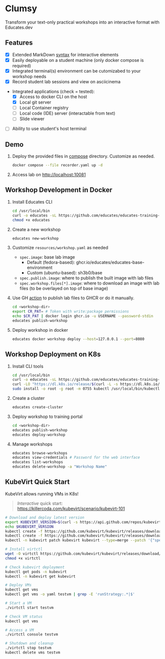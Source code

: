 # Clumsy

Transform your text-only practical workshops into an interactive format with Educates.dev

## Features

- [x] Extended MarkDown [syntax](https://docs.educates.dev/en/stable/workshop-content/workshop-instructions.html) for interactive elements
- [x] Easily deployable on a student machine (only docker compose is required)
- [x] Integrated terminal(s) environment can be cutomizabed to your workshop needs
- [x] Record student lab sessions and view on asciicinema
- Integrated applications (check = tested):
  - [x] Access to docker CLI on the host
  - [x] Local git server
  - [ ] Local Container registry
  - [ ] Local code (IDE) server (interactable from text)
  - [ ] Slide viewer
- [ ] Ability to use student's host terminal

## Demo

1. Deploy the provided files in [compose](./compose) directory. Customize as needed.

    ```bash
    docker compose --file recorder.yaml up -d
    ```

2. Access lab on <http://localhost:10081>

## Workshop Development in Docker

1. Install Educates CLI

    ```bash
    cd /usr/local/bin
    curl -o educates -sL https://github.com/educates/educates-training-platform/releases/latest/download/educates-linux-amd64
    chmod +x educates
    ```

2. Create a new workshop

    ```bash
    educates new-workshop
    ```

3. Customize `resources/workshop.yaml` as needed
    - `spec.image`: base lab image
        - Default (fedora-based): ghcr.io/educates/educates-base-environment
        - Custom (ubuntu-based): sh3b0/base
    - `spec.publish.image`: where to publish the built image with lab files
    - `spec.workshop.files[*].image`: where to download an image with lab files (to be overlayed on top of base image)

4. Use GH [action](https://github.com/educates/educates-github-actions/tree/main/publish-workshop) to publish lab files to GHCR or do it manually.

    ```bash
    cd <workshop-dir>
    export CR_PAT= # Token with write:package permissions
    echo $CR_PAT | docker login ghcr.io -u USERNAME --password-stdin
    educates publish-workshop
    ```

5. Deploy workshop in docker

    ```bash
    educates docker workshop deploy --host=127.0.0.1 --port=8080
    ```

## Workshop Deployment on K8s

1. Install CLI tools

    ```bash
    cd /usr/local/bin
    curl -o educates -sL https://github.com/educates/educates-training-platform/releases/latest/download/educates-linux-amd64 && chmod +x educates
    curl -LO "https://dl.k8s.io/release/$(curl -L -s https://dl.k8s.io/release/stable.txt)/bin/linux/amd64/kubectl"
    sudo install -o root -g root -m 0755 kubectl /usr/local/bin/kubectl
    ```

2. Create a cluster

    ```bash
    educates create-cluster
    ```

3. Deploy workshop to training portal

    ```bash
    cd <workshop-dir>
    educates publish-workshop
    educates deploy-workshop
    ```

4. Manage workshops

    ```bash
    educates browse-workshops
    educates view-credentials # Password for the web interface
    educates list-workshops
    educates delete-workshop -a "Workshop Name"
    ```

## KubeVirt Quick Start

KubeVirt allows running VMs in K8s!

> *Interactive* quick start: <https://killercoda.com/kubevirt/scenario/kubevirt-101>

```bash
# Download and deploy latest version
export KUBEVIRT_VERSION=$(curl -s https://api.github.com/repos/kubevirt/kubevirt/releases/latest | jq -r .tag_name)
echo $KUBEVIRT_VERSION
kubectl create -f https://github.com/kubevirt/kubevirt/releases/download/${KUBEVIRT_VERSION}/kubevirt-operator.yaml
kubectl create -f https://github.com/kubevirt/kubevirt/releases/download/${KUBEVIRT_VERSION}/kubevirt-cr.yaml
kubectl -n kubevirt patch kubevirt kubevirt --type=merge --patch '{"spec":{"configuration":{"developerConfiguration":{"useEmulation":true}}}}'

# Install virtctl
wget -O virtctl https://github.com/kubevirt/kubevirt/releases/download/${KUBEVIRT_VERSION}/virtctl-${KUBEVIRT_VERSION}-linux-amd64
chmod +x virtctl

# Check kubevirt deployment
kubectl get pods -n kubevirt
kubectl -n kubevirt get kubevirt

# Deploy VMs
kubectl get vms
kubectl get vms -o yaml testvm | grep -E 'runStrategy:.*|$'

# Start a VM
./virtctl start testvm

# Check VM status
kubectl get vms

# Access a VM
./virtctl console testvm

# Shutdown and cleanup
./virtctl stop testvm
kubectl delete vms testvm
```

